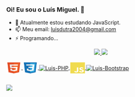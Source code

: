 ### Oi! Eu sou o Luís Miguel. 👋

- 🌱 Atualmente estou estudando JavaScript.
- 📫 Meu email: luisdutra2004@gmail.com
- ⚡ Programando...

<div align="center">
  <a href="https://github.com/luismda">
  <img height="180em" src="https://github-readme-stats.vercel.app/api?username=luismda&show_icons=true&theme=dark&include_all_commits=true&count_private=true"/>
  <img height="150em" src="https://github-readme-stats.vercel.app/api/top-langs/?username=luismda&layout=compact&langs_count=7&theme=dark"/>
</div>
  
<div style="display: inline_block"><br>
  <img align="center" alt="Luis-HTML" height="30" width="40" src="https://raw.githubusercontent.com/devicons/devicon/master/icons/html5/html5-original.svg">  
  <img align="center" alt="Luis-CSS" height="30" width="40" src="https://raw.githubusercontent.com/devicons/devicon/master/icons/css3/css3-original.svg">  
  <img align="center" alt="Luis-PHP" width="51" src="https://cdn.jsdelivr.net/gh/devicons/devicon/icons/php/php-original.svg"> 
  <img align="center" alt="Luis-Js" height="30" width="40" src="https://raw.githubusercontent.com/devicons/devicon/master/icons/javascript/javascript-plain.svg">  
  <img align="center" alt="Luis-Bootstrap" height="30" width="40" src="https://cdn.jsdelivr.net/gh/devicons/devicon/icons/bootstrap/bootstrap-plain.svg">  
</div>
  
##
  
<div> 
  <a href = "mailto:luisdutra@gmail.com"><img src="https://img.shields.io/badge/-Gmail-%23333?style=for-the-badge&logo=gmail&logoColor=white" target="_blank"></a>
</div>

